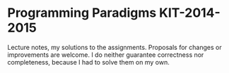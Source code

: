 Programming Paradigms KIT-2014-2015
===================================

Lecture notes, my solutions to the assignments. Proposals for changes or improvements are welcome. I do neither guarantee correctness nor completeness, because I had to solve them on my own.
